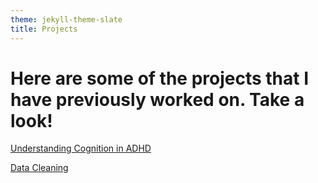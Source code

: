 ```yaml
---
theme: jekyll-theme-slate
title: Projects
---
```


# Here are some of the projects that I have previously worked on. Take a look!

[Understanding Cognition in ADHD](https://github.com/CogNewLAB/ADHD_200)

[Data Cleaning](Cest_MEP_analysis.Rmd)
